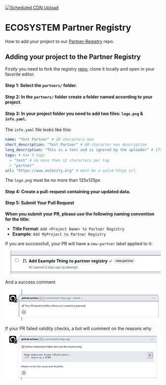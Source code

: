 [![Scheduled CDN Upload](https://github.com/autonity/partner-registry/actions/workflows/scheduled-deployment.yaml/badge.svg)](https://github.com/autonity/partner-registry/actions/workflows/scheduled-deployment.yaml)
# ECOSYSTEM Partner Registry

How to add your project to our [Partner-Registry](https://github.com/autonity/partner-registry) repo.

## Adding your project to the Partner Registry
Firstly you need to fork the registry [repo](https://github.com/autonity/partner-registry), clone it locally and open in your favorite editor.

#### Step 1: Select the `partners/` folder.

#### Step 2: In the `partners/` folder create a folder named according to your project.

#### Step 3: In your project folder you need to add two files: `logo.png` & `info.yaml`.

The `info.yaml` file looks like this:

``` yaml
name: "Test Partner" # 20 characters max
short_description: "Test Partner" # 60 character max description
long_description: "This is a test and is ignored by the uploader" # 175 character max
tags: # max 3 tags
  - "test" # no more then 12 characters per tag
  - "partner"
url: "https://www.autonity.org" # must be a valid https url
```


The `logo.png` must be no more than 125x125px

#### Step 4: Create a pull-request containing your updated data.

#### Step 5: Submit Your Pull Request
**When you submit your PR, please use the following naming convention for the title:**
- **Title Format**: `Add <Project Name> to Partner Registry`
- **Example**: `Add MyProject to Partner Registry`

If you are successfull, your PR will have a `new-partner` label applied to it:

![Success Bot Label](resources/tutorial/success-label.png)

And a success comment

![Success Bot Comment](resources/tutorial/success-bot-comment.png)

If your PR failed validity checks, a bot will comment on the reasons why

![Failure bot comment](resources/tutorial/failure-bot-comment.png)
